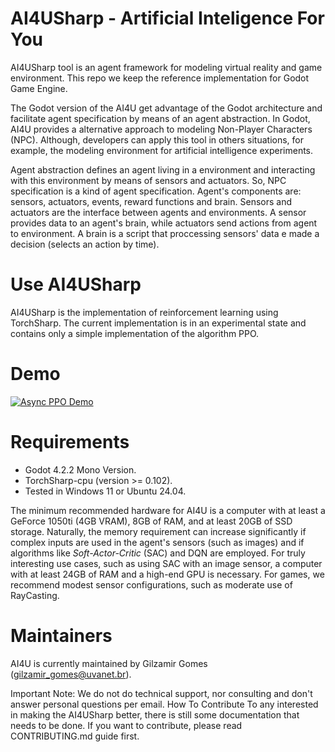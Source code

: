 # AI4USharp - Artificial Inteligence For You

AI4USharp tool is an agent framework for modeling virtual reality and game environment. This repo we keep the reference implementation for Godot Game Engine.

The Godot version of the AI4U get advantage of the Godot architecture and facilitate agent specification by means of an agent abstraction. In Godot, AI4U provides a alternative approach to modeling Non-Player Characters (NPC). Although, developers can apply this tool in others situations, for example, the modeling environment for artificial intelligence experiments.

Agent abstraction defines an agent living in a environment and interacting with this environment by means of sensors and actuators. So, NPC specification is a kind of agent specification. Agent's components are: sensors, actuators, events, reward functions and brain. Sensors and actuators are the interface between agents and environments. A sensor provides data to an agent's brain, while actuators send actions from agent to environment. A brain is a script that proccessing sensors' data e made a decision (selects an action by time).

# Use AI4USharp
AI4USharp is the implementation of reinforcement learning  using TorchSharp. The current implementation is in an experimental state and contains only a simple implementation of the algorithm PPO.

# Demo

[![Async PPO Demo](https://i.stack.imgur.com/Vp2cE.png)](https://youtu.be/-MpY9sz1IN0)



# Requirements
* Godot 4.2.2 Mono Version.
* TorchSharp-cpu (version >= 0.102).
* Tested in Windows 11 or Ubuntu 24.04.

The minimum recommended hardware for AI4U is a computer with at least a GeForce 1050ti (4GB VRAM), 8GB of RAM, and at least 20GB of SSD storage. Naturally, the memory requirement can increase significantly if complex inputs are used in the agent's sensors (such as images) and if algorithms like *Soft-Actor-Critic* (SAC) and DQN are employed. For truly interesting use cases, such as using SAC with an image sensor, a computer with at least 24GB of RAM and a high-end GPU is necessary. For games, we recommend modest sensor configurations, such as moderate use of RayCasting.

# Maintainers
AI4U is currently maintained by Gilzamir Gomes (gilzamir_gomes@uvanet.br).

Important Note: We do not do technical support, nor consulting and don't answer personal questions per email.
How To Contribute
To any interested in making the AI4USharp better, there is still some documentation that needs to be done. If you want to contribute, please read CONTRIBUTING.md guide first.


